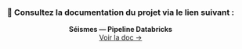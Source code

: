 <div align="center">

### 📘 Consultez la documentation du projet via le lien suivant :
**Séismes — Pipeline Databricks**  
<a href="https://exemple.com/ton-lien](https://app.gitbook.com/o/nSkrnaIz6TugESMxhP8U/s/eTeaiAeZo3htLLCgAzoL/~/changes/3/">Voir la doc →</a>

</div>

